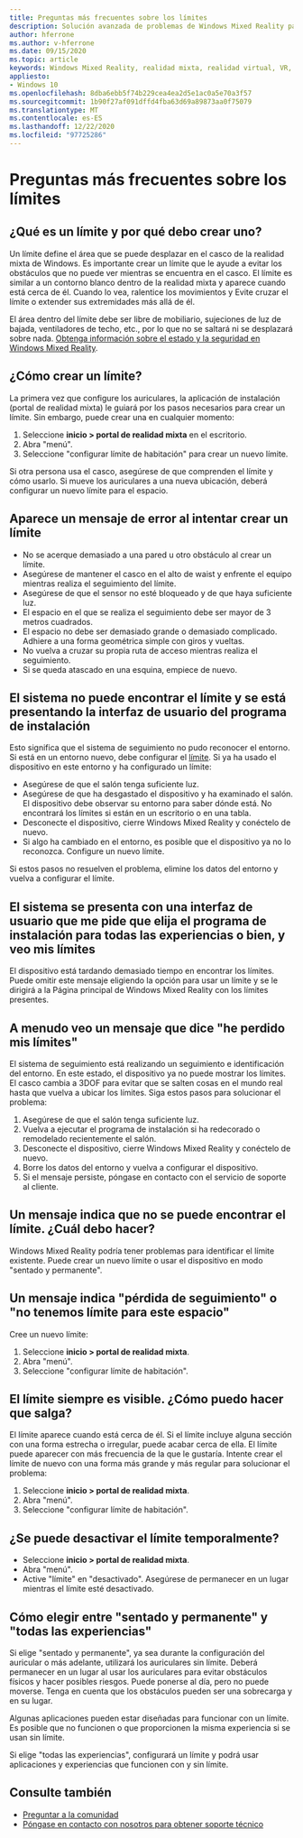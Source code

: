 ```yaml
---
title: Preguntas más frecuentes sobre los límites
description: Solución avanzada de problemas de Windows Mixed Reality para preguntas de límite que van más allá de nuestra documentación de soporte técnico estándar para el consumidor.
author: hferrone
ms.author: v-hferrone
ms.date: 09/15/2020
ms.topic: article
keywords: Windows Mixed Reality, realidad mixta, realidad virtual, VR, MR, solución de problemas, errores, ayuda, compatibilidad, límite
appliesto:
- Windows 10
ms.openlocfilehash: 8dba6ebb5f74b229cea4ea2d5e1ac0a5e70a3f57
ms.sourcegitcommit: 1b90f27af091dffd4fba63d69a89873aa0f75079
ms.translationtype: MT
ms.contentlocale: es-ES
ms.lasthandoff: 12/22/2020
ms.locfileid: "97725286"
---
```

# <a name="boundary-faqs"></a>Preguntas más frecuentes sobre los límites

## <a name="whats-a-boundary-and-why-should-i-create-one"></a>¿Qué es un límite y por qué debo crear uno?

Un límite define el área que se puede desplazar en el casco de la realidad mixta de Windows. Es importante crear un límite que le ayude a evitar los obstáculos que no puede ver mientras se encuentra en el casco. El límite es similar a un contorno blanco dentro de la realidad mixta y aparece cuando está cerca de él. Cuando lo vea, ralentice los movimientos y Evite cruzar el límite o extender sus extremidades más allá de él.

El área dentro del límite debe ser libre de mobiliario, sujeciones de luz de bajada, ventiladores de techo, etc., por lo que no se saltará ni se desplazará sobre nada. [Obtenga información sobre el estado y la seguridad en Windows Mixed Reality](wmr-health-safety-comfort.md).

## <a name="how-do-i-create-a-boundary"></a>¿Cómo crear un límite?

La primera vez que configure los auriculares, la aplicación de instalación (portal de realidad mixta) le guiará por los pasos necesarios para crear un límite. Sin embargo, puede crear una en cualquier momento:

1. Seleccione **inicio > portal de realidad mixta** en el escritorio.
2. Abra "menú".
3. Seleccione "configurar límite de habitación" para crear un nuevo límite.

Si otra persona usa el casco, asegúrese de que comprenden el límite y cómo usarlo. Si mueve los auriculares a una nueva ubicación, deberá configurar un nuevo límite para el espacio.

## <a name="i-get-an-error-message-when-i-try-to-create-a-boundary"></a>Aparece un mensaje de error al intentar crear un límite

* No se acerque demasiado a una pared u otro obstáculo al crear un límite.
* Asegúrese de mantener el casco en el alto de waist y enfrente el equipo mientras realiza el seguimiento del límite.
* Asegúrese de que el sensor no esté bloqueado y de que haya suficiente luz.
* El espacio en el que se realiza el seguimiento debe ser mayor de 3 metros cuadrados.
* El espacio no debe ser demasiado grande o demasiado complicado. Adhiere a una forma geométrica simple con giros y vueltas.
* No vuelva a cruzar su propia ruta de acceso mientras realiza el seguimiento.
* Si se queda atascado en una esquina, empiece de nuevo.

## <a name="the-system-cannot-find-the-boundary-and-im-being-presented-with-setup-ui"></a>El sistema no puede encontrar el límite y se está presentando la interfaz de usuario del programa de instalación

Esto significa que el sistema de seguimiento no pudo reconocer el entorno. Si está en un entorno nuevo, debe configurar el [límite](set-up-windows-mixed-reality.md#set-up-your-room-boundary).
Si ya ha usado el dispositivo en este entorno y ha configurado un límite:

* Asegúrese de que el salón tenga suficiente luz.
* Asegúrese de que ha desgastado el dispositivo y ha examinado el salón. El dispositivo debe observar su entorno para saber dónde está. No encontrará los límites si están en un escritorio o en una tabla.
* Desconecte el dispositivo, cierre Windows Mixed Reality y conéctelo de nuevo.
* Si algo ha cambiado en el entorno, es posible que el dispositivo ya no lo reconozca. Configure un nuevo límite.

Si estos pasos no resuelven el problema, elimine los datos del entorno y vuelva a configurar el límite.

## <a name="the-system-is-presenting-me-with-ui-that-asks-me-to-choose-setup-for-all-experiences-or-seatedstanding-and-i-see-my-bounds"></a>El sistema se presenta con una interfaz de usuario que me pide que elija el programa de instalación para todas las experiencias o bien, y veo mis límites

El dispositivo está tardando demasiado tiempo en encontrar los límites. Puede omitir este mensaje eligiendo la opción para usar un límite y se le dirigirá a la Página principal de Windows Mixed Reality con los límites presentes.

## <a name="i-often-see-a-message-saying-ive-lost-my-bounds"></a>A menudo veo un mensaje que dice "he perdido mis límites"

El sistema de seguimiento está realizando un seguimiento e identificación del entorno. En este estado, el dispositivo ya no puede mostrar los límites. El casco cambia a 3DOF para evitar que se salten cosas en el mundo real hasta que vuelva a ubicar los límites. Siga estos pasos para solucionar el problema:

1. Asegúrese de que el salón tenga suficiente luz.
2. Vuelva a ejecutar el programa de instalación si ha redecorado o remodelado recientemente el salón.
3. Desconecte el dispositivo, cierre Windows Mixed Reality y conéctelo de nuevo.
4. Borre los datos del entorno y vuelva a configurar el dispositivo.
5. Si el mensaje persiste, póngase en contacto con el servicio de soporte al cliente.

## <a name="a-message-says-my-boundary-cant-be-found-what-should-i-do"></a>Un mensaje indica que no se puede encontrar el límite. ¿Cuál debo hacer?

Windows Mixed Reality podría tener problemas para identificar el límite existente. Puede crear un nuevo límite o usar el dispositivo en modo "sentado y permanente".

## <a name="a-message-says-lost-tracking-or-we-dont-have-a-boundary-for-this-space"></a>Un mensaje indica "pérdida de seguimiento" o "no tenemos límite para este espacio"

Cree un nuevo límite:

1. Seleccione **inicio > portal de realidad mixta**.
2. Abra "menú".
3. Seleccione "configurar límite de habitación".

## <a name="the-boundary-is-always-visible-how-can-i-make-it-go-away"></a>El límite siempre es visible. ¿Cómo puedo hacer que salga?

El límite aparece cuando está cerca de él. Si el límite incluye alguna sección con una forma estrecha o irregular, puede acabar cerca de ella. El límite puede aparecer con más frecuencia de la que le gustaría. Intente crear el límite de nuevo con una forma más grande y más regular para solucionar el problema:

1. Seleccione **inicio > portal de realidad mixta**.
2. Abra "menú".
3. Seleccione "configurar límite de habitación".

## <a name="can-i-turn-off-the-boundary-temporarily"></a>¿Se puede desactivar el límite temporalmente?

* Seleccione **inicio > portal de realidad mixta**.
* Abra "menú".
* Active "límite" en "desactivado". Asegúrese de permanecer en un lugar mientras el límite esté desactivado.

## <a name="how-do-i-choose-between-seated-and-standing-and-all-experiences"></a>Cómo elegir entre "sentado y permanente" y "todas las experiencias"

Si elige "sentado y permanente", ya sea durante la configuración del auricular o más adelante, utilizará los auriculares sin límite. Deberá permanecer en un lugar al usar los auriculares para evitar obstáculos físicos y hacer posibles riesgos. Puede ponerse al día, pero no puede moverse. Tenga en cuenta que los obstáculos pueden ser una sobrecarga y en su lugar.

Algunas aplicaciones pueden estar diseñadas para funcionar con un límite. Es posible que no funcionen o que proporcionen la misma experiencia si se usan sin límite.

Si elige "todas las experiencias", configurará un límite y podrá usar aplicaciones y experiencias que funcionen con y sin límite.

## <a name="see-also"></a>Consulte también

* [Preguntar a la comunidad](https://answers.microsoft.com)
* [Póngase en contacto con nosotros para obtener soporte técnico](https://support.microsoft.com/contactus/)